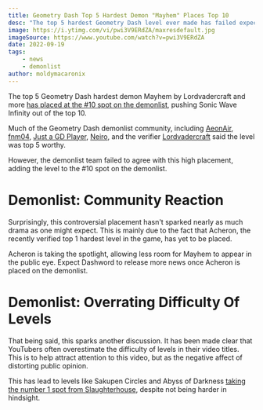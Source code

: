 ```yaml
---
title: Geometry Dash Top 5 Hardest Demon "Mayhem" Places Top 10
desc: "The top 5 hardest Geometry Dash level ever made has failed expectations, placing at the #10 spot on the demonlist."
image: https://i.ytimg.com/vi/pwi3V9ERdZA/maxresdefault.jpg
imageSource: https://www.youtube.com/watch?v=pwi3V9ERdZA
date: 2022-09-19
tags:
    - news
    - demonlist
author: moldymacaronix
---
```


The top 5 Geometry Dash hardest demon Mayhem by Lordvadercraft and more [has placed at the #10 spot on the demonlist](https://twitter.com/demonlistgd/status/1570914896203894784), pushing Sonic Wave Infinity out of the top 10.

Much of the Geometry Dash demonlist community, including [AeonAir](https://www.youtube.com/watch?v=jM-zPitv3EU), [fnm04](https://www.youtube.com/watch?v=f4dCAYHgqeM), [Just a GD Player](https://www.youtube.com/watch?v=isr8zTPcdtg), [Neiro](https://www.youtube.com/watch?v=pKJUmSJR22Y), and the verifier [Lordvadercraft](https://www.youtube.com/watch?v=U6e6DD32noM) said the level was top 5 worthy.

However, the demonlist team failed to agree with this high placement, adding the level to the #10 spot on the demonlist.

# Demonlist: Community Reaction

Surprisingly, this controversial placement hasn't sparked nearly as much drama as one might expect. This is mainly due to the fact that Acheron, the recently verified top 1 hardest level in the game, has yet to be placed.

Acheron is taking the spotlight, allowing less room for Mayhem to appear in the public eye. Expect Dashword to release more news once Acheron is placed on the demonlist.

# Demonlist: Overrating Difficulty Of Levels

That being said, this sparks another discussion. It has been made clear that YouTubers often overestimate the difficulty of levels in their video titles. This is to help attract attention to this video, but as the negative affect of distorting public opinion.

This has lead to levels like Sakupen Circles and Abyss of Darkness [taking the number 1 spot from Slaughterhouse](/posts/geometry-dash-slaughterhouse-top-1/), despite not being harder in hindsight.
